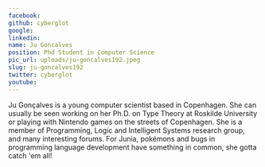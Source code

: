 ```yaml
---
facebook: 
github: cyberglot
google: 
linkedin: 
name: Ju Goncalves
position: Phd Student in Computer Science
pic_url: uploads/ju-goncalves192.jpeg
slug: ju-goncalves192
twitter: cyberglot
youtube: 
---
```

<p>Ju Gon&ccedil;alves is a young computer scientist based in Copenhagen. She can usually be seen working on her Ph.D. on Type Theory at Roskilde University or playing with Nintendo games on the streets of Copenhagen. She is a member of Programming, Logic and Intelligent Systems research group, and many interesting forums. For Junia, pok&eacute;mons and bugs in programming language development have something in common, she gotta catch &#39;em all!</p>
